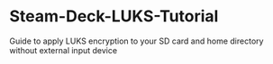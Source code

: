 # Steam-Deck-LUKS-Tutorial
Guide to apply LUKS encryption to your SD card and home directory without external input device
